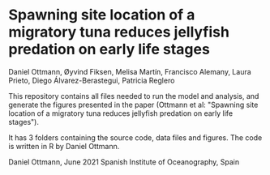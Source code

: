 # Spawning site location of a migratory tuna reduces jellyfish predation on early life stages
Daniel Ottmann, Øyvind Fiksen, Melisa Martín, Francisco Alemany, Laura Prieto, Diego Álvarez-Berastegui, Patricia Reglero

This repository contains all files needed to run the model and analysis, and generate the figures presented in the paper (Ottmann et al: "Spawning site location of a migratory tuna reduces jellyfish predation on early life stages").

It has 3 folders containing the source code, data files and figures. The code is written in R by Daniel Ottmann.

Daniel Ottmann, June 2021 Spanish Institute of Oceanography, Spain